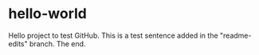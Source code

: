 # hello-world
Hello project to test GitHub.
This is a test sentence added in the "readme-edits" branch.
The end.
